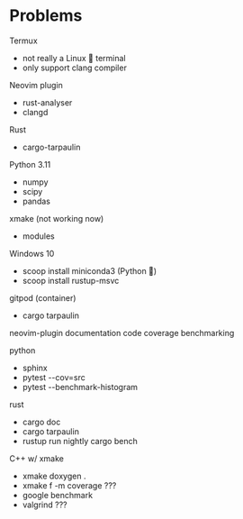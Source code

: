 # Problems

Termux

- not really a Linux 🐧 terminal
- only support clang compiler

Neovim plugin

- rust-analyser
- clangd

Rust

- cargo-tarpaulin

Python 3.11

- numpy
- scipy
- pandas

xmake (not working now)

- modules

Windows 10

- scoop install miniconda3 (Python 🐍)
- scoop install rustup-msvc

gitpod (container)

- cargo tarpaulin

neovim-plugin
documentation
code coverage
benchmarking

python

- sphinx
- pytest --cov=src
- pytest --benchmark-histogram

rust

- cargo doc
- cargo tarpaulin
- rustup run nightly cargo bench

C++ w/ xmake

- xmake doxygen .
- xmake f -m coverage ???
- google benchmark
- valgrind ???
